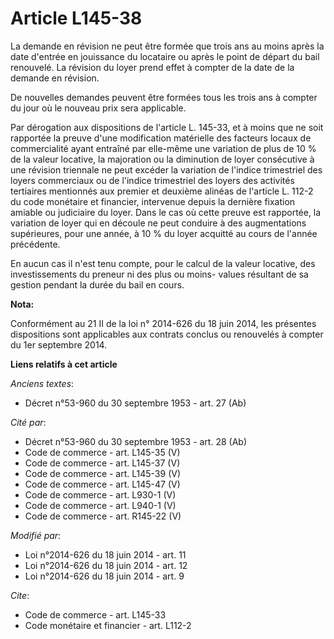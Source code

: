 # Article L145-38

La demande en révision ne peut être formée que trois ans au moins après la date d'entrée en jouissance du locataire ou après
le point de départ du bail renouvelé. La révision du loyer prend effet à compter de la date de la demande en révision. 

De nouvelles demandes peuvent être formées tous les trois ans à compter du jour où le nouveau prix sera applicable. 

Par dérogation aux dispositions de l'article L. 145-33, et à moins que ne soit rapportée la preuve d'une modification
matérielle des facteurs locaux de commercialité ayant entraîné par elle-même une variation de plus de 10 % de la valeur
locative, la majoration ou la diminution de loyer consécutive à une révision triennale ne peut excéder la variation de
l'indice trimestriel des loyers commerciaux ou de l'indice trimestriel des loyers des activités tertiaires mentionnés aux
premier et deuxième alinéas de l'article L. 112-2 du code monétaire et financier, intervenue depuis la dernière fixation
amiable ou judiciaire du loyer. Dans le cas où cette preuve est rapportée, la variation de loyer qui en découle ne peut
conduire à des augmentations supérieures, pour une année, à 10 % du loyer acquitté au cours de l'année précédente. 

En aucun cas il n'est tenu compte, pour le calcul de la valeur locative, des investissements du preneur ni des plus ou moins-
values résultant de sa gestion pendant la durée du bail en cours.

**Nota:**

Conformément au 21 II de la loi n° 2014-626 du 18 juin 2014, les présentes dispositions sont applicables aux contrats conclus
ou renouvelés à compter du 1er septembre 2014.

**Liens relatifs à cet article**

_Anciens textes_:

  - Décret n°53-960 du 30 septembre 1953 - art. 27 (Ab)

_Cité par_:

  - Décret n°53-960 du 30 septembre 1953 - art. 28 (Ab)
  - Code de commerce - art. L145-35 (V)
  - Code de commerce - art. L145-37 (V)
  - Code de commerce - art. L145-39 (V)
  - Code de commerce - art. L145-47 (V)
  - Code de commerce - art. L930-1 (V)
  - Code de commerce - art. L940-1 (V)
  - Code de commerce - art. R145-22 (V)

_Modifié par_:

  - Loi n°2014-626 du 18 juin 2014 - art. 11
  - Loi n°2014-626 du 18 juin 2014 - art. 12
  - Loi n°2014-626 du 18 juin 2014 - art. 9

_Cite_:

  - Code de commerce - art. L145-33
  - Code monétaire et financier - art. L112-2
